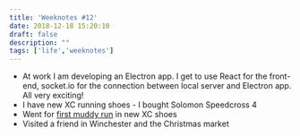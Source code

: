 ```yaml
---
title: 'Weeknotes #12'
date: 2018-12-18 15:20:10
draft: false
description: ""
tags: ['life','weeknotes']
---
```


*   At work I am developing an Electron app. I get to use React for the front-end, socket.io for the connection between local server and Electron app. All very exciting!
*   I have new XC running shoes - I bought Solomon Speedcross 4
*   Went for [first muddy run](https://www.strava.com/activities/2019469694) in new XC shoes
*   Visited a friend in Winchester and the Christmas market